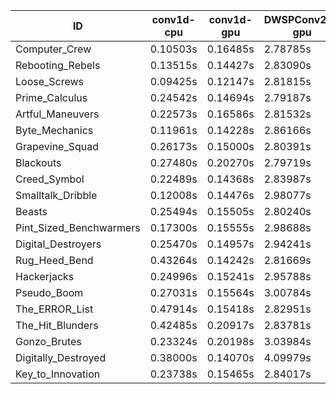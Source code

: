 |ID|conv1d-cpu|conv1d-gpu|DWSPConv2D-gpu|gemm-gpu|avg|
|-|-|-|-|-|-|
|Computer_Crew|0.10503s|0.16485s|2.78785s|1.67097s|1.18217s|
|Rebooting_Rebels|0.13515s|0.14427s|2.83090s|1.67344s|1.19594s|
|Loose_Screws|0.09425s|0.12147s|2.81815s|1.75340s|1.19682s|
|Prime_Calculus|0.24542s|0.14694s|2.79187s|1.67083s|1.21377s|
|Artful_Maneuvers|0.22573s|0.16586s|2.81532s|1.67683s|1.22094s|
|Byte_Mechanics|0.11961s|0.14228s|2.86166s|1.76486s|1.22210s|
|Grapevine_Squad|0.26173s|0.15000s|2.80391s|1.70137s|1.22926s|
|Blackouts|0.27480s|0.20270s|2.79719s|1.67096s|1.23641s|
|Creed_Symbol|0.22489s|0.14368s|2.83987s|1.73956s|1.23700s|
|Smalltalk_Dribble|0.12008s|0.14476s|2.98077s|1.75360s|1.24980s|
|Beasts|0.25494s|0.15505s|2.80240s|1.86088s|1.26832s|
|Pint_Sized_Benchwarmers|0.17300s|0.15555s|2.98688s|1.87698s|1.29811s|
|Digital_Destroyers|0.25470s|0.14957s|2.94241s|1.86710s|1.30344s|
|Rug_Heed_Bend|0.43264s|0.14242s|2.81669s|1.82742s|1.30479s|
|Hackerjacks|0.24996s|0.15241s|2.95788s|1.87443s|1.30867s|
|Pseudo_Boom|0.27031s|0.15564s|3.00784s|1.89506s|1.33221s|
|The_ERROR_List|0.47914s|0.15418s|2.82951s|1.87849s|1.33533s|
|The_Hit_Blunders|0.42485s|0.20917s|2.83781s|1.88210s|1.33848s|
|Gonzo_Brutes|0.23324s|0.20198s|3.03984s|1.91209s|1.34679s|
|Digitally_Destroyed|0.38000s|0.14070s|4.09979s|2.47038s|1.77272s|
|Key_to_Innovation|0.23738s|0.15465s|2.84017s|infs|infs|
